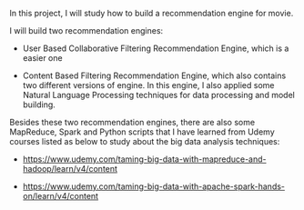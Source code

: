 In this project, I will study how to build a recommendation engine for movie.

I will build two recommendation engines: 

* User Based Collaborative Filtering Recommendation Engine, which is a easier one

* Content Based Filtering Recommendation Engine, which also contains two different versions of engine. In this engine, I also applied some Natural Language Processing techniques for data processing and model building.

Besides these two recommendation engines, there are also some MapReduce, Spark and Python scripts that I have learned from Udemy courses listed as below to study about the big data analysis techniques:

* https://www.udemy.com/taming-big-data-with-mapreduce-and-hadoop/learn/v4/content

* https://www.udemy.com/taming-big-data-with-apache-spark-hands-on/learn/v4/content

